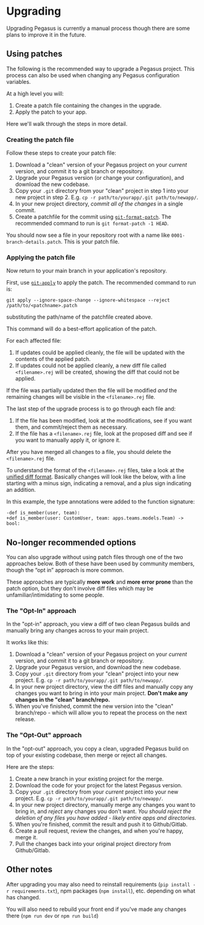 # Upgrading

Upgrading Pegasus is currently a manual process though there are some plans to improve it in the future.

## Using patches
The following is the recommended way to upgrade a Pegasus project.
This process can also be used when changing any Pegasus configuration variables.

At a high level you will:

1. Create a patch file containing the changes in the upgrade.
2. Apply the patch to your app.

Here we'll walk through the steps in more detail.

### Creating the patch file

Follow these steps to create your patch file:

1. Download a "clean" version of your Pegasus project on your *current* version, and commit it to a git branch or repository.
2. Upgrade your Pegasus version (or change your configuration), and download the new codebase.
3. Copy your `.git` directory from your "clean" project in step 1 into your new project in step 2.
   E.g. `cp -r path/to/yourapp/.git path/to/newapp/`.
4. In your new project directory, *commit all of the changes* in a single commit. 
5. Create a patchfile for the commit using [`git-format-patch`](https://git-scm.com/docs/git-format-patch).
   The recommended command to run is `git format-patch -1 HEAD`.

You should now see a file in your repository root with a name like `0001-branch-details.patch`. This is your patch file.

### Applying the patch file

Now return to your main branch in your application's repository.

First, use [`git-apply`](https://git-scm.com/docs/git-apply) to apply the patch.
The recommended command to run is:

```
git apply --ignore-space-change --ignore-whitespace --reject /path/to/<patchname>.patch
```

substituting the path/name of the patchfile created above.

This command will do a best-effort application of the patch. 

For each affected file:

1. If updates could be applied cleanly, the file will be updated with the contents of the applied patch.
2. If updates could not be applied cleanly, a new diff file called `<filename>.rej` will be created, showing the diff that could not be applied. 

If the file was partially updated then the file will be modified *and* the remaining changes will
be visible in the `<filename>.rej` file.

The last step of the upgrade process is to go through each file and:

1. If the file has been modified, look at the modifications, see if you want them, and commit/reject them as necessary.
2. If the file has a `<filename>.rej` file, look at the proposed diff and see if you want to manually apply it, or ignore it.

After you have merged all changes to a file, you should delete the `<filename>.rej` file.

To understand the format of the `<filename>.rej` files, take a look at the [unified diff format](https://en.wikipedia.org/wiki/Diff#Unified_format).
Basically changes will look like the below, with a line starting with a minus sign, indicating a removal, and a plus
sign indicating an addition.

In this example, the type annotations were added to the function signature:

```
-def is_member(user, team):
+def is_member(user: CustomUser, team: apps.teams.models.Team) -> bool:
```

## No-longer recommended options

You can also upgrade without using patch files through one of the two approaches below.
Both of these have been used by community members, though the “opt in” approach is more common.

These approaches are typically **more work** and **more error prone** than the patch option,
but they don't involve diff files which may be unfamiliar/intimidating to some people.

### The "Opt-In" approach

In the "opt-in" approach, you view a diff of two clean Pegasus builds and manually bring any changes across to your main project.

It works like this:

1. Download a "clean" version of your Pegasus project on your *current* version, and commit it to a git branch or repository.
2. Upgrade your Pegasus version, and download the new codebase.
3. Copy your `.git` directory from your "clean" project into your new project.
   E.g. `cp -r path/to/yourapp/.git path/to/newapp/`.
4. In your new project directory, view the diff files and manually copy any changes you want to bring in into your main project.
   **Don't make any changes in the "clean" branch/repo.**
5. When you've finished, commit the new version into the "clean" branch/repo - which will allow you to repeat the process on the next release.

### The "Opt-Out" approach

In the "opt-out" approach, you copy a clean, upgraded Pegasus build on top of your existing codebase,
then merge or reject all changes.

Here are the steps:

1. Create a new branch in your existing project for the merge.
2. Download the code for your project for the latest Pegasus version.
3. Copy your `.git` directory from your *current* project into your new project.
   E.g. `cp -r path/to/yourapp/.git path/to/newapp/`.
4. In your new project directory, manually merge any changes you want to bring in, and *reject* any changes you don't want.
   *You should reject the deletion of any files you have added - likely entire apps and directories.*
5. When you're finished, commit the result and push it to Github/Gitlab.
6. Create a pull request, review the changes, and when you're happy, merge it.
7. Pull the changes back into your original project directory from Github/Gitlab.

## Other notes

After upgrading you may also need to reinstall requirements (`pip install -r requirements.txt`),
npm packages (`npm install`), etc. depending on what has changed.

You will also need to rebuild your front end if you've made any changes there (`npm run dev` or `npm run build`)
